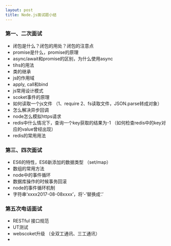 ```yaml
---
layout: post
title: Node.js面试题小结
---
```


### 第一、二次面试
 
 - 闭包是什么？闭包的用处？闭包的注意点
 - promise是什么，promise的原理
 - async/await和promise的区别，为什么使用async
 - tihs的用法
 - 类的继承
 - js的作用域
 - apply, call和bind
 - js常用设计模式
 - scoket事件的原理
 - 如何读取一个js文件 （1、require 2、fs读取文件，JSON.parse转成对象）
 - 怎么解决异步回调
 - node怎么模拟https请求
 - redis中什么情况下，查询一个key获取的结果为-1 （如何检查redis中的key对应的value曾经出现）
 - redis的常用用法

### 第三、四次面试

 - ES6的特性，ES6新添加的数据类型 （set/map）
 - 数组的常用方法
 - node中的事件循环
 - 数据库操作的时候事务回滚
 - node的事件循环机制
 - 字符串‘xxxx2017-08-08xxxx’，将‘-’替换成‘.’

### 第五次电话面试

 - RESTful 接口规范
 - UT测试 
 - webscoket升级 （全双工通讯、三工通讯）
 - 
